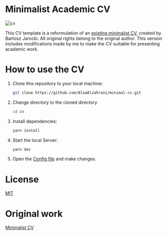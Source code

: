 
# Minimalist Academic CV

![cv]()


This CV template is a reformulation of an [existing minimalist CV](https://github.com/BartoszJarocki/cv/tree/main), created by Bartosz Jarocki. All original rights belong to the original author. This version includes modifications made by me to make the CV suitable for presenting academic work.

# How to use the CV 

1. Clone this repository to your local machine:

   ```bash
   git clone https://github.com/AlaaAlzahrani/minimal-cv.git
   ```

2. Change directory to the cloned directory

   ```bash
   cd cv
   ```

3. Install dependencies:

   ```bash
   yarn install
   ```

4. Start the local Server:

   ```bash
   yarn dev
   ```

5. Open the [Config file](./src/data/resume-data.tsx) and make changes.


# License

[MIT](https://choosealicense.com/licenses/mit/)


# Original work
[Minimalist CV](https://github.com/BartoszJarocki/cv/tree/main)